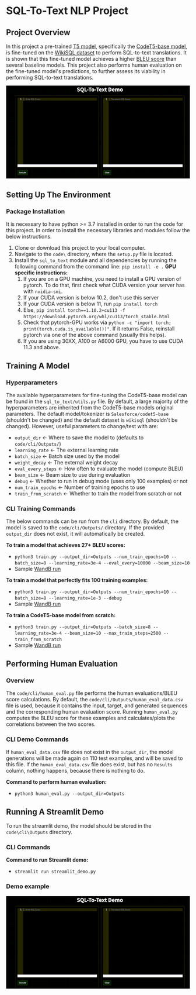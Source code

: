 # SQL-To-Text NLP Project


## Project Overview
In this project a pre-trained [T5 model](https://arxiv.org/pdf/1910.10683.pdf), specifically the [CodeT5-base model](https://arxiv.org/pdf/2109.00859.pdf), is fine-tuned on the [WikiSQL dataset](https://github.com/salesforce/WikiSQL) to perform SQL-to-text translations. It is shown that this fine-tuned model achieves a higher [BLEU score](https://aclanthology.org/P02-1040.pdf) than several baseline models. This project also performs human evaluation on the fine-tuned model's predictions, to further assess its viability in performing SQL-to-text translations.

![SQL-to-text demo](https://raw.githubusercontent.com/lewisc4/SQL-To-Text/main/SQL-to-text%20Demo.gif)


## Setting Up The Environment
### Package Installation
It is necessary to have python >= 3.7 installed in order to run the code for this project. In order to install the necessary libraries and modules follow the below instructions.

1. Clone or download this project to your local computer.
2. Navigate to the `code\` directory, where the `setup.py` file is located.
3. Install the `sql_to_text` module and all dependencies by running the following command from the command line: `pip install -e .`
**GPU specific instructions:**
    1. If you are on a GPU machine, you need to install a GPU version of pytorch. To do that, first check what CUDA version your server has with `nvidia-smi`.
    2. If your CUDA version is below 10.2, don't use this server
    3. If your CUDA version is below 11, run `pip install torch`
    4. Else, `pip install torch==1.10.2+cu113 -f https://download.pytorch.org/whl/cu113/torch_stable.html`
    5. Check that pytorch-GPU works via `python -c "import torch; print(torch.cuda.is_available())"`. If it returns False, reinstall pytorch via one of the above command (usually this helps).
    6. If you are using 30XX, A100 or A6000 GPU, you have to use CUDA 11.3 and above. 


## Training A Model
### Hyperparameters
The available hyperparameters for fine-tuning the CodeT5-base model can be found in the `sql_to_text/utils.py` file. By default, a large majority of the hyperparameters are inherited from the CodeT5-base models original parameters. The default model/tokenizer is `Salesforce/codet5-base` (shouldn't be changed) and the default dataset is `wikisql` (shouldn't be changed). However, useful parameters to change/test with are:

* `output_dir` <- Where to save the model to (defaults to `code/cli/Outputs/`)
* `learning_rate` <- The external learning rate
* `batch_size` <- Batch size used by the model
* `weight_decay` <- The external weight decay
* `eval_every_steps` <- How often to evaluate the model (compute BLEU)
* `beam_size` <- Beam size to use during evaluation
* `debug` <- Whether to run in debug mode (uses only 100 examples) or not
* `num_train_epochs` <- Number of training epochs to use
* `train_from_scratch` <- Whether to train the model from scratch or not

### CLI Training Commands
The below commands can be run from the `cli` directory. By default, the model is saved to the `code/cli/Outputs/` directory. If the provided `output_dir` does not exist, it will automatically be created.

**To train a model that achieves 27+ BLEU scores:**
* `python3 train.py --output_dir=Outputs --num_train_epochs=10 --batch_size=8 --learning_rate=3e-4 --eval_every=10000 --beam_size=10`
* Sample [WandB run](https://wandb.ai/clewis7744/sql_to_text/runs/3exrerr3)

**To train a model that perfectly fits 100 training examples:**
* `python3 train.py --output_dir=Outputs --num_train_epochs=10 --batch_size=8 --learning_rate=1e-3 --debug`
* Sample [WandB run](https://wandb.ai/clewis7744/sql_to_text/runs/2wdqcorw)

**To train a CodeT5-base model from scratch:**
* `python3 train.py --output_dir=Outputs --batch_size=8 --learning_rate=3e-4 --beam_size=10 --max_train_steps=2500 --train_from_scratch`
* Sample [WandB run](https://wandb.ai/clewis7744/sql_to_text/runs/35f2sys4)


## Performing Human Evaluation
### Overview
The `code/cli/human_eval.py` file performs the human evaluations/BLEU score calculations. By default, the `code/cli/Outputs/human_eval_data.csv` file is used, because it contains the input, target, and generated sequences and the corresponding human evaluation score. Running `human_eval.py` computes the BLEU score for these examples and calculates/plots the correlations between the two scores.
### CLI Demo Commands
If `human_eval_data.csv` file does not exist in the `output_dir`, the model generations will be made again on 110 test examples, and will be saved to this file. If the `human_eval_data.csv` file does exist, but has no `Results` column, nothing happens, because there is nothing to do.

**Command to perform human evaluation:**
* `python3 human_eval.py --output_dir=Outputs`


## Running A Streamlit Demo
To run the streamlit demo, the model should be stored in the `code\cli\Outputs` directory.
### CLI Commands
**Command to run Streamlit demo:**
* `streamlit run streamlit_demo.py`
### Demo example
![SQL-to-text demo](https://raw.githubusercontent.com/lewisc4/SQL-To-Text/main/SQL-to-text%20Demo.gif)
